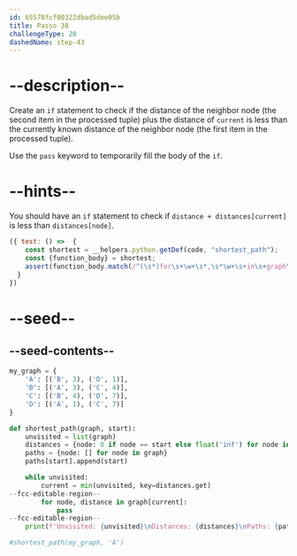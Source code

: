 ```yaml
---
id: 65578fcf00322dbad5dee05b
title: Passo 38
challengeType: 20
dashedName: step-43
---
```


# --description--

Create an `if` statement to check if the distance of the neighbor node (the second item in the processed tuple) plus the distance of `current` is less than the currently known distance of the neighbor node (the first item in the processed tuple).

Use the `pass` keyword to temporarily fill the body of the `if`.

# --hints--

You should have an `if` statement to check if `distance + distances[current]` is less than `distances[node]`.

```js
({ test: () =>  {
    const shortest = __helpers.python.getDef(code, "shortest_path");
    const {function_body} = shortest;    
    assert(function_body.match(/^(\s*)for\s+\w+\s*,\s*\w+\s+in\s+graph\s*\[\s*current\s*\]\s*:\s*^\1(\s{4})if\s+distance\s*\+\s*distances\s*\[\s*current\s*\]\s*<\s*distances\s*\[\s*node\s*\]\s*:/ms));
  }
})
```

# --seed--

## --seed-contents--

```py
my_graph = {
    'A': [('B', 3), ('D', 1)],
    'B': [('A', 3), ('C', 4)],
    'C': [('B', 4), ('D', 7)],
    'D': [('A', 1), ('C', 7)]
}

def shortest_path(graph, start):
    unvisited = list(graph)
    distances = {node: 0 if node == start else float('inf') for node in graph}
    paths = {node: [] for node in graph}
    paths[start].append(start)

    while unvisited:
        current = min(unvisited, key=distances.get)
--fcc-editable-region--
        for node, distance in graph[current]:
            pass
--fcc-editable-region--    
    print(f'Unvisited: {unvisited}\nDistances: {distances}\nPaths: {paths}')

#shortest_path(my_graph, 'A')

```
